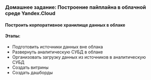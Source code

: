 ### Домашнее задание: Построение пайплайна в облачной среде Yandex.Cloud

#### Построить корпоративное хранилище данных в облаке

#### Этапы:

- Подготовить источники данных вне облака
- Развернуть аналитическую СУБД в облаке
- Организовать загрузку данных из источников в аналитическую СУБД
- Создать витрины
- Создать дашборды